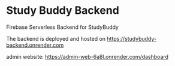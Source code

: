 # Study Buddy Backend
 Firebase Serverless Backend for StudyBuddy

 The backend is deployed and hosted on https://studybuddy-backend.onrender.com

admin website: https://admin-web-6a8l.onrender.com/dashboard
